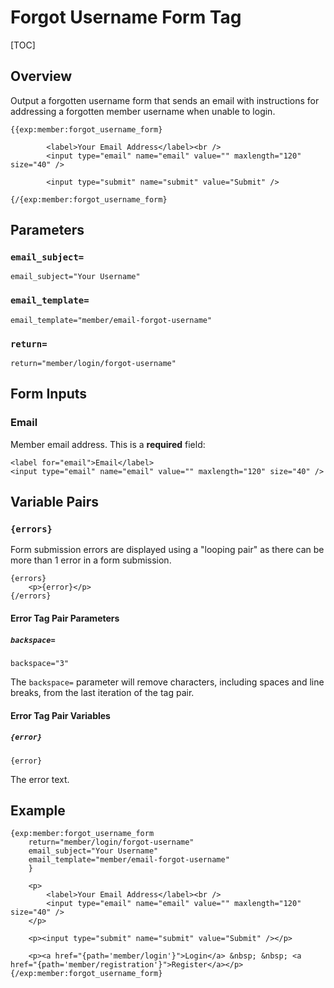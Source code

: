<!--
    This source file is part of the open source project
    ExpressionEngine User Guide (https://github.com/ExpressionEngine/ExpressionEngine-User-Guide)

    @link      https://expressionengine.com/
    @copyright Copyright (c) 2003-2020, Packet Tide, LLC (https://packettide.com)
    @license   https://expressionengine.com/license Licensed under Apache License, Version 2.0
-->

# Forgot Username Form Tag

[TOC]

## Overview

Output a forgotten username form that sends an email with instructions for addressing a forgotten member username when unable to login.

    {{exp:member:forgot_username_form}

            <label>Your Email Address</label><br />
            <input type="email" name="email" value="" maxlength="120" size="40" />

			<input type="submit" name="submit" value="Submit" />

    {/{exp:member:forgot_username_form}

## Parameters

### `email_subject=`

    email_subject="Your Username"

### `email_template=`

    email_template="member/email-forgot-username"

### `return=`

    return="member/login/forgot-username"


## Form Inputs

### Email

Member email address. This is a **required** field:

    <label for="email">Email</label>
    <input type="email" name="email" value="" maxlength="120" size="40" />



## Variable Pairs

### `{errors}`

Form submission errors are displayed using a "looping pair" as there can be more than 1 error in a form submission.

    {errors}
        <p>{error}</p>
    {/errors}

#### Error Tag Pair Parameters

##### `backspace=`

    backspace="3"

The `backspace=` parameter will remove characters, including spaces and line breaks, from the last iteration of the tag pair.

#### Error Tag Pair Variables

##### `{error}`

    {error}

The error text.


## Example

    {exp:member:forgot_username_form
        return="member/login/forgot-username"
        email_subject="Your Username"
        email_template="member/email-forgot-username"
        }

        <p>
            <label>Your Email Address</label><br />
            <input type="email" name="email" value="" maxlength="120" size="40" />
        </p>

        <p><input type="submit" name="submit" value="Submit" /></p>

        <p><a href="{path='member/login'}">Login</a> &nbsp; &nbsp; <a href="{path='member/registration'}">Register</a></p>
    {/exp:member:forgot_username_form}
